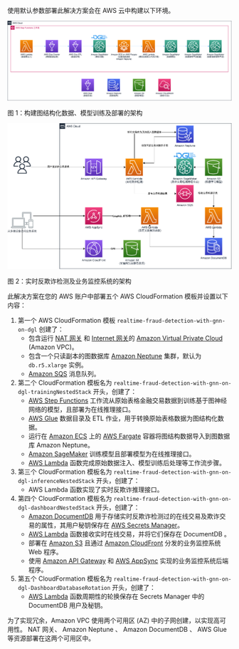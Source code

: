 使用默认参数部署此解决方案会在 AWS 云中构建以下环境。

![architecture of model training](./images/model-training.png)
      
图 1：构建图结构化数据、模型训练及部署的架构

![architecture of real-time inference and business dashboard](./images/system-arch.png)

图 2：实时反欺诈检测及业务监控系统的架构

此解决方案在您的 AWS 账户中部署五个 AWS CloudFormation 模板并设置以下内容：

1. 第一个 AWS CloudFormation 模板 `realtime-fraud-detection-with-gnn-on-dgl` 创建了：
    - 包含运行 [NAT 网关][nat-gateway] 和 [Internet 网关][igw]的 [Amazon Virtual Private Cloud][vpc] (Amazon VPC)。
    - 包含一个只读副本的图数据库 [Amazon Neptune][neptune] 集群，默认为 `db.r5.xlarge` 实例。
    - [Amazon SQS][sqs] 消息队列。
2. 第二个 CloudFormation 模板名为 `realtime-fraud-detection-with-gnn-on-dgl-trainingNestedStack` 开头，创建了：
    - [AWS Step Functions][step-functions] 工作流从原始表格金融交易数据到训练基于图神经网络的模型，且部署为在线推理接口。
    - [AWS Glue][glue] 数据目录及 ETL 作业，用于转换原始表格数据为图结构化数据。
    - 运行在 [Amazon ECS][ecs] 上的 [AWS Fargate][fargate] 容器将图结构数据导入到图数据库 Amazon Neptune。
    - [Amazon SageMaker][sagemaker] 训练模型且部署模型为在线推理接口。
    - [AWS Lambda][lambda] 函数完成原始数据注入、模型训练后处理等工作流步骤。
3. 第三个 CloudFormation 模板名为 `realtime-fraud-detection-with-gnn-on-dgl-inferenceNestedStack` 开头，创建了：
    - AWS Lambda 函数实现了实时反欺诈推理接口。
4. 第四个 CloudFormation 模板名为 `realtime-fraud-detection-with-gnn-on-dgl-dashboardNestedStack` 开头，创建了： 
    - [Amazon DocumentDB][documentdb] 用于存储实时反欺诈检测过的在线交易及欺诈交易的属性，其用户秘钥保存在 [AWS Secrets Manager][secrets-manager]。
    - [AWS Lambda][lambda] 函数接收实时在线交易，并将它们保存在 DocumentDB 。
    - 部署在 [Amazon S3][s3] 且通过 [Amazon CloudFront][cloudfront] 分发的业务监控系统 Web 程序。
    - 使用 [Amazon API Gateway][api-gateway] 和 [AWS AppSync][appsync] 实现的业务监控系统后端程序。
5. 第五个 CloudFormation 模板名为 `realtime-fraud-detection-with-gnn-on-dgl-DashboardDatabaseRotation` 开头，创建了： 
    - [AWS Lambda][lambda] 函数周期性的轮换保存在 Secrets Manager 中的 DocumentDB 用户及秘钥。

为了实现冗余，Amazon VPC 使用两个可用区 (AZ) 中的子网创建，以实现高可用性。 NAT 网关、 Amazon Neptune 、 Amazon DocumentDB 、 AWS Glue 等资源部署在这两个可用区中。

[vpc]: https://aws.amazon.com/cn/vpc/
[nat-gateway]: https://docs.aws.amazon.com/vpc/latest/userguide/vpc-nat-gateway.html
[igw]: https://docs.aws.amazon.com/vpc/latest/userguide/VPC_Internet_Gateway.html
[neptune]: https://aws.amazon.com/cn/neptune/
[sqs]: https://aws.amazon.com/cn/sqs/
[step-functions]: https://aws.amazon.com/cn/step-functions/
[glue]: https://aws.amazon.com/cn/glue/
[ecs]: https://aws.amazon.com/cn/ecs/
[fargate]: https://aws.amazon.com/cn/fargate/
[sagemaker]: https://aws.amazon.com/cn/sagemaker/
[lambda]: https://aws.amazon.com/cn/lambda/
[documentdb]: https://aws.amazon.com/cn/documentdb/
[s3]: https://aws.amazon.com/cn/s3/
[cloudfront]: https://aws.amazon.com/cn/cloudfront/
[api-gateway]: https://aws.amazon.com/cn/api-gateway/
[appsync]: https://aws.amazon.com/cn/appsync/
[secrets-manager]: https://aws.amazon.com/cn/secrets-manager/